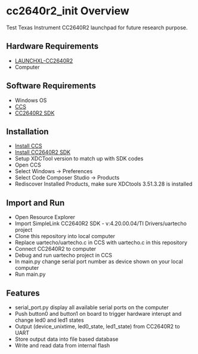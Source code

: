 # cc2640r2_init Overview

Test Texas Instrument CC2640R2 launchpad for future research purpose.


## Hardware Requirements

 -  [ LAUNCHXL-CC2640R2](https://www.ti.com/tool/LAUNCHXL-CC2640R2)
 - Computer

## Software Requirements

 - Windows OS
 - [CCS](https://www.ti.com/tool/CCSTUDIO)
 - [CC2640R2 SDK](https://www.ti.com/tool/SIMPLELINK-CC2640R2-SDK)

## Installation

 - [Install CCS](https://www.ti.com/tool/download/CCSTUDIO)
 - [Install CC2640R2 SDK](https://www.ti.com/tool/download/SIMPLELINK-CC2640R2-SDK)
 - Setup XDCTool version to match up with SDK codes
 - Open CCS
 - Select Windows -> Preferences
 - Select Code Composer Studio -> Products
 - Rediscover Installed Products, make sure XDCtools 3.51.3.28 is installed
 
## Import and Run

 - Open Resource Explorer
  - Import SimpleLink CC2640R2 SDK - v:4.20.00.04/TI Drivers/uartecho project
  - Clone this repository into local computer
  - Replace uartecho/uartecho.c in CCS with uartecho.c in this repository
  - Connect CC2640R2 to computer
  - Debug and run uartecho project in CCS
  - In main.py change serial port number as device shown on your local computer
  - Run main.py

## Features

 - serial_port.py display all available serial ports on the computer
 - Push button0 and button1 on board to trigger hardware interupt and change led0 and led1 states
 - Output (device_unixtime, led0_state, led1_state) from CC2640R2 to UART
 - Store output data into file based database
 - Write and read data from internal flash

